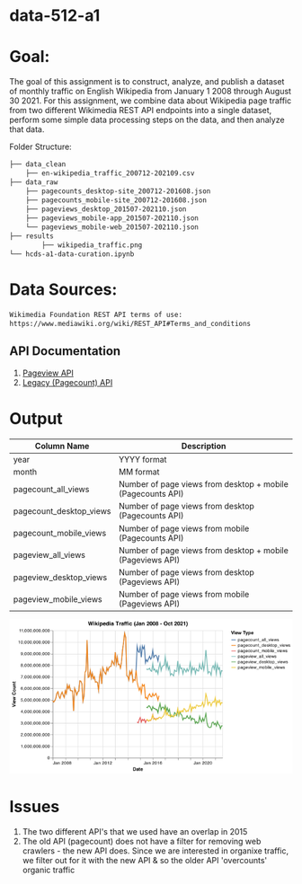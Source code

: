 # data-512-a1

# Goal:
The goal of this assignment is to construct, analyze, and publish a dataset of monthly traffic on English Wikipedia from January 1 2008 through August 30 2021. 
For this assignment, we combine data about Wikipedia page traffic from two different Wikimedia REST API endpoints into a single dataset, perform some simple data processing steps on the data, and then analyze that data.


Folder Structure:
```
├── data_clean
    ├── en-wikipedia_traffic_200712-202109.csv
├── data_raw
    ├── pagecounts_desktop-site_200712-201608.json
    ├── pagecounts_mobile-site_200712-201608.json
    ├── pageviews_desktop_201507-202110.json
    ├── pageviews_mobile-app_201507-202110.json
    └── pageviews_mobile-web_201507-202110.json
├── results
        ├── wikipedia_traffic.png
└── hcds-a1-data-curation.ipynb
```


# Data Sources:
    Wikimedia Foundation REST API terms of use: https://www.mediawiki.org/wiki/REST_API#Terms_and_conditions
    

## API Documentation
1. [Pageview API](https://wikimedia.org/api/rest_v1/#/Pageviews%20data/get_metrics_pageviews_aggregate__project___access___agent___granularity___start___end_)
2. [Legacy (Pagecount) API](https://wikimedia.org/api/rest_v1/#/Legacy%20data/get_metrics_legacy_pagecounts_aggregate__project___access_site___granularity___start___end_)

# Output
| Column Name             | Description                                     |
|-------------------------|-------------------------------------------------|
| year                    | YYYY format |
| month                   | MM format|
| pagecount_all_views     | Number of page views from desktop + mobile (Pagecounts API) |
| pagecount_desktop_views | Number of page views from desktop (Pagecounts API) |
| pagecount_mobile_views  | Number of page views from mobile (Pagecounts API) |
| pageview_all_views      | Number of page views from desktop + mobile (Pageviews API) |
| pageview_desktop_views  | Number of page views from desktop (Pageviews API) |
| pageview_mobile_views   | Number of page views from mobile (Pageviews API)|
    
    
![Wikipedia Traffic](results/wikipedia_traffic.png)
# Issues
1. The two different API's that we used have an overlap in 2015
2. The old API (pagecount) does not have a filter for removing web crawlers - the new API does. Since we are interested in organixe traffic, we filter out for it with the new API & so the older API 'overcounts' organic traffic
